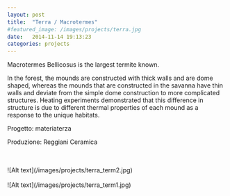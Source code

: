 ```yaml
---
layout: post
title:  "Terra / Macrotermes"
#featured_image: /images/projects/terra.jpg
date:   2014-11-14 19:13:23
categories: projects
---
```


Macrotermes Bellicosus is the largest termite known.

In the forest, the mounds are constructed with thick walls and are dome shaped, whereas the mounds that are constructed in the savanna have thin walls and deviate from the simple dome construction to more complicated structures. Heating experiments demonstrated that this difference in structure is due to different thermal properties of each mound as a response to the unique habitats.

Progetto: materiaterza  

Produzione: Reggiani Ceramica  

<br>
<br>
![Alt text](/images/projects/terra_term2.jpg)
<br>
<br>
![Alt text](/images/projects/terra_term1.jpg)
